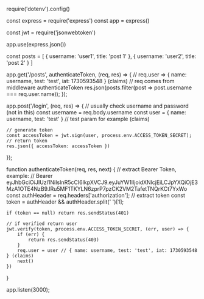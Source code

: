 require('dotenv').config()

const express = require('express')
const app = express()

const jwt = require('jsonwebtoken')

app.use(express.json())

const posts = [
    {
        username: 'user1',
        title: 'post 1'
    },
    {
        username: 'user2',
        title: 'post 2'
    }
]

app.get('/posts', authenticateToken, (req, res) => {
     // req.user => { name: username, test: 'test', iat: 1730593548 } (claims)
     // req comes from middleware authenticateToken
    res.json(posts.filter(post => post.username === req.user.name));
});

app.post('/login', (req, res) => {
    // usually check username and password (not in this)
    const username = req.body.username
    const user = { name: username, test: 'test' } // test param for example (claims)

    // generate token
    const accessToken = jwt.sign(user, process.env.ACCESS_TOKEN_SECRET);
    // return token
    res.json({ accessToken: accessToken })
});

function authenticateToken(req, res, next) {
    // extract Bearer Token, example:
    // Bearer eyJhbGciOiJIUzI1NiIsInR5cCI6IkpXVCJ9.eyJuYW1lIjoidXNlcjEiLCJpYXQiOjE3MzA1OTE4NzB9.lRu5MF1TKYLN6zprP7pzCK2VM2TafetTNQrKCt7YxWo
    const authHeader = req.headers['authorization']; 
    // extract token
    const token = authHeader && authHeader.split(' ')[1];
    
    if (token == null) return res.sendStatus(401)

    // if verified return user    
    jwt.verify(token, process.env.ACCESS_TOKEN_SECRET, (err, user) => {
        if (err) {
            return res.sendStatus(403)
        }
        req.user = user // { name: username, test: 'test', iat: 1730593548 } (claims)
        next()
    })
}

app.listen(3000);